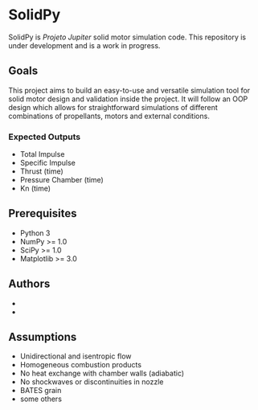 # SolidPy

SolidPy is _Projeto Jupiter_ solid motor simulation code. This repository is
under development and is a work in progress.

## Goals
This project aims to build an easy-to-use and versatile simulation tool for solid motor design and validation inside the project. It will follow an OOP design which allows for straightforward simulations of different combinations of propellants, motors and external conditions.

### Expected Outputs
* Total Impulse
* Specific Impulse
* Thrust (time)
* Pressure Chamber (time)
* Kn (time)

## Prerequisites
* Python 3
* NumPy >= 1.0
* SciPy >= 1.0
* Matplotlib >= 3.0

## Authors
* 
* 

## Assumptions
* Unidirectional and isentropic flow
* Homogeneous combustion products
* No heat exchange with chamber walls (adiabatic)
* No shockwaves or discontinuities in nozzle
* BATES grain
* some others